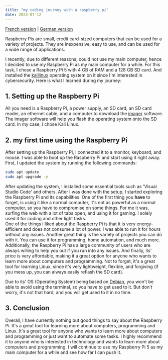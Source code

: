 ```yaml
---
title: "my coding journey with a raspberry pi"
date: 2024-07-12
---
```


[French version](2024-07-12-my%20coding%20journey%20with%20a%20raspberry%20pi%20fr.md) | [German version](https://moineau54.github.io/Moineau-s-german-tech-corner/2024/07/12/Meine-Programmierreise-mit-einem-Raspberry-Pi.html)

Raspberry Pis are small, credit card-sized computers that can be used for a variety of projects. They are inexpensive, easy to use, and can be used for a wide range of applications.

I recently, due to different reasons, could not use my main computer, hence I decided to use my Raspberry Pi as my main computer for a while. For this task, I chose a Raspberry Pi 5 with 4 GB of RAM and a 128 GB SD card. And installed the [kalilinux](https://www.kali.org/docs/introduction/) operating system on it since I'm interested in cybersecurity. Here is what I learned during my journey:

## 1. Setting up the Raspberry Pi

All you need is a Raspberry Pi, a power supply, an SD card, an SD card reader, an ethernet cable, and a computer to download the [imager](https://www.raspberrypi.com/software/) software. The imager software will help you flash the operating system onto the SD card. In my case, I chose Kali Linux.

## 2. my first time using the Raspberry Pi

After setting up the Raspberry Pi, I connected it to a monitor, keyboard, and mouse. I was able to boot up the Raspberry Pi and start using it right away.
First, I updated the system by running the following commands:

```bash
sudo apt update
sudo apt upgrade -y
```

After updating the system, I installed some essential tools such as 'Visual Studio Code' and others. After I was done with the setup, I started exploring the Raspberry Pi and its capabilities. One of the first thing you **have** to forget, is using it like a normal computer, it's not as powerful as a normal computer, so you have to compromise on some things. For me it was, surfing the web with a lot of tabs open, and using it for gaming. I solely used it for coding and other light tasks.\
One of the things I liked about the Raspberry Pi is that it is very energy-efficient and does not consume a lot of power. I was able to run it for hours without any issues. Another great thing is the variety of projects you can do with it. You can use it for programming, home automation, and much more. Additionally, the Raspberry Pi has a large community of users who are always willing to help you out if you run into any issues. And finally, its' price is very affordable, making it a great option for anyone who wants to learn more about computers and programming. Not to forget, it's a great tool for learning Linux, since it's very lightweight, flexible, and forgiving (if you mess up, you can always easily reflash the SD card).

Due to its' OS (Operating System) being based on [Debian](https://www.debian.org/), you won't be able to avoid using the terminal, so you have to get used to it. But don't worry, it's not that hard, and you will get used to it in no time.

## 3. Conclusion

Overall, I have currently nothing but good things to say about the Raspberry Pi. It's a great tool for learning more about computers, programming and Linux. It's a great tool for anyone who wants to learn more about computers and programming or just want to automate some tasks. I highly recommend it to anyone who is interested in technology and wants to learn more about computers and programming. I will continue to use my Raspberry Pi 5 as my main computer for a while and see how far I can push it.
